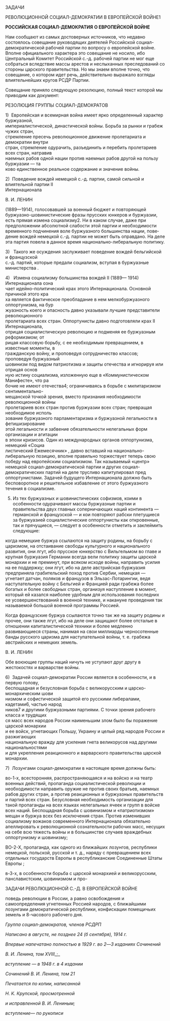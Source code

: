 ЗАДАЧИ

РЕВОЛЮЦИОННОЙ СОЦИАЛ-ДЕМОКРАТИИ В ЕВРОПЕЙСКОЙ ВОЙНЕ1

**РОССИЙСКАЯ СОЦИАЛ-ДЕМОКРАТИЯ** **О ЕВРОПЕЙСКОЙ ВОЙНЕ**

Нам сообщают из самых достоверных источников, что недавно состоялось совеща­ние руководящих деятелей Российской социал-демократической рабочей партии по во­просу о европейской войне. Вполне официального характера это совещание не носило, ибо Центральный Комитет Российской с.-д. рабочей партии не мог еще собраться вследствие массы арестов и неслыханных преследований со стороны царского прави­тельства. Но мы знаем вполне точно, что совещание, о котором идет речь, действитель­но выражало взгляды влиятельнейших кругов РСДР Партии.

Совещание приняло следующую резолюцию, полный текст которой мы приводим как документ:

РЕЗОЛЮЦИЯ ГРУППЫ СОЦИАЛ-ДЕМОКРАТОВ

1)  Европейская и всемирная война имеет ярко определенный характер буржуазной,  
империалистической, династической войны. Борьба за рынки и грабеж чужих стран,  
стремление пресечь революционное движение пролетариата и демократии внутри  
стран, стремление одурачить, разъединить и перебить пролетариев всех стран, натравив  
наемных рабов одной нации против наемных рабов другой на пользу буржуазии — та­  
ково единственное реальное содержание и значение войны.

2)  Поведение вождей немецкой с.-д. партии, самой сильной и влиятельной партии II  
Интернационала

  

В. И. ЛЕНИН

(1889—1914), голосовавшей за военный бюджет и повторяющей буржуазно-шовинистические фразы прусских юнкеров и буржуазии, есть прямая измена социа­лизму2. Ни в каком случае, даже при предположении абсолютной слабости этой партии и необходимости временного подчинения воле буржуазного большинства нации, пове­дение вождей немецкой с.-д. партии не может быть оправдано. На деле эта партия по­вела в данное время национально-либеральную политику.

3)   Такого же осуждения заслуживает поведение вождей бельгийской и французской  
с.-д. партий, которые предали социализм, вступая в буржуазные министерства .

4)   Измена социализму большинства вождей II (1889— 1914) Интернационала озна­  
чает идейно-политический крах этого Интернационала. Основной причиной этого кра­  
ха является фактическое преобладание в нем мелкобуржуазного оппортунизма, на бур­  
жуазность коего и опасность давно указывали лучшие представители революционного  
пролетариата всех стран. Оппортунисты давно подготовляли крах II Интернационала,  
отрицая социалистическую революцию и подменяя ее буржуазным реформизмом; от­  
рицая классовую борьбу, с ее необходимым превращением, в известные моменты, в  
гражданскую войну, и проповедуя сотрудничество классов; проповедуя буржуазный  
шовинизм под видом патриотизма и защиты отечества и игнорируя или отрицая основ­  
ную истину социализма, изложенную еще в «Коммунистическом Манифесте», что ра­  
бочие не имеют отечества4; ограничиваясь в борьбе с милитаризмом сентиментально-  
мещанской точкой зрения, вместо признания необходимости революционной войны  
пролетариев всех стран против буржуазии всех стран; превращая необходимое исполь­  
зование буржуазного парламентаризма и буржуазной легальности в фетишизирование  
этой легальности и забвение обязательности нелегальных форм организации и агитации  
в эпохи кризисов. Один из международных органов оппортунизма, немецкий «Социа­  
листический Ежемесячник» , давно вставший на национально-либеральную позицию,
вполне правильно торжествует теперь свою победу над европейским социализмом. Так называемый «центр» немецкой социал-демократической партии и других социал-демократических партий на деле трусливо капитулировал пред оппортунистами. Зада­чей будущего Интернационала должно быть бесповоротное и решительное избавление от этого буржуазного течения в социализме.

5) Из тех буржуазных и шовинистических софизмов, коими в особенности одурачи­вают массы буржуазные партии и правительства двух главных соперничающих наций континента — германской и французской — и кои повторяют рабски плетущиеся за буржуазией социалистические оппортунисты как откровенные, так и прячущиеся, — следует в особенности отметить и заклеймить следующие:

когда немецкие буржуа ссылаются на защиту родины, на борьбу с царизмом, на от­стаивание свободы культурного и национального развития, они лгут, ибо прусское юн­керство с Вильгельмом во главе и крупная буржуазия Германии всегда вели политику защиты царской монархии и не преминут, при всяком исходе войны, направить усилия на ее поддержку; они лгут, ибо на деле австрийская буржуазия предприняла грабитель­ский поход против Сербии, немецкая — угнетает датчан, поляков и французов в Эль­зас-Лотарингии, ведя наступательную войну с Бельгией и Францией ради грабежа бо­лее богатых и более свободных стран, организуя наступление в момент, который ей ка­зался наиболее удобным для использования последних ее усовершенствований в воен­ной технике, и накануне проведения так называемой большой военной программы Рос­сией.

Когда французские буржуа ссылаются точно так же на защиту родины и прочее, они также лгут, ибо на деле они защищают более отсталые в отношении капиталистической техники и более медленно развивающиеся страны, нанимая на свои миллиарды черно­сотенные банды русского царизма для наступательной войны, т. е. грабежа австрийских и немецких земель.

  

В. И. ЛЕНИН

Обе воюющие группы наций ничуть не уступают друг другу в жестокостях и варвар­стве войны.

6)  Задачей социал-демократии России является в особенности, и в первую голову,  
беспощадная и безусловная борьба с великорусским и царско-монархическим шови­  
низмом и софистической защитой его русскими либералами, кадетами6, частью народ­  
ников7 и другими буржуазными партиями. С точки зрения рабочего класса и трудящих­  
ся масс всех народов России наименьшим злом было бы поражение царской монархии  
и ее войск, угнетающих Польшу, Украину и целый ряд народов России и разжигающих  
национальную вражду для усиления гнета великорусов над другими национальностями  
и для укрепления реакционного и варварского правительства царской монархии.

7)  Лозунгами социал-демократии в настоящее время должны быть:

во-1-х, всесторонняя, распространяющаяся и на войско и на театр военных действий, пропаганда социалистической революции и необходимости направить оружие не про­тив своих братьев, наемных рабов других стран, а против реакционных и буржуазных правительств и партий всех стран. Безусловная необходимость организации для такой пропаганды на всех языках нелегальных ячеек и групп в войске всех наций. Беспощад­ная борьба с шовинизмом и «патриотизмом» мещан и буржуа всех без исключения стран. Против изменивших социализму вожаков современного Интернационала обяза­тельно апеллировать к революционной сознательности рабочих масс, несущих на себе всю тяжесть войны и в большинстве случаев враждебных оппортунизму и шовинизму;

ВО-2-Х, пропаганда, как одного из ближайших лозунгов, республики немецкой, поль­ской, русской и т. д., наряду с превращением всех отдельных государств Европы в рес­публиканские Соединенные Штаты Европы ;

в-З-х, в особенности борьба с царской монархией и великорусским, панславистским, шовинизмом и про-

  

ЗАДАЧИ РЕВОЛЮЦИОННОЙ С.-Д. В ЕВРОПЕЙСКОЙ ВОЙНЕ

поведь революции в России, а равно освобождения и самоопределения угнетенных Россией народов, с ближайшими лозунгами демократической республики, конфиска­ции помещичьих земель и 8-часового рабочего дня.

_Группа социал-демократов, членов РСДРП_

  

_Написано в августе, не позднее_ _24 (б сентября), 1914 г._

_Впервые напечатано полностью в 1929 г. во 2_—_3 изданиях Сочинений_

_В. И. Ленина, том_ _XVIII__;_

_вступление_ — _в 1948 г. в 4 издании_

_Сочинений В. И. Ленина, том 21_

  

_Печатается по копии, написанной_

_Н. К. Крупской, просмотренной_

_и исправленной В. И. Лениным;_

_вступление_— _по рукописи_